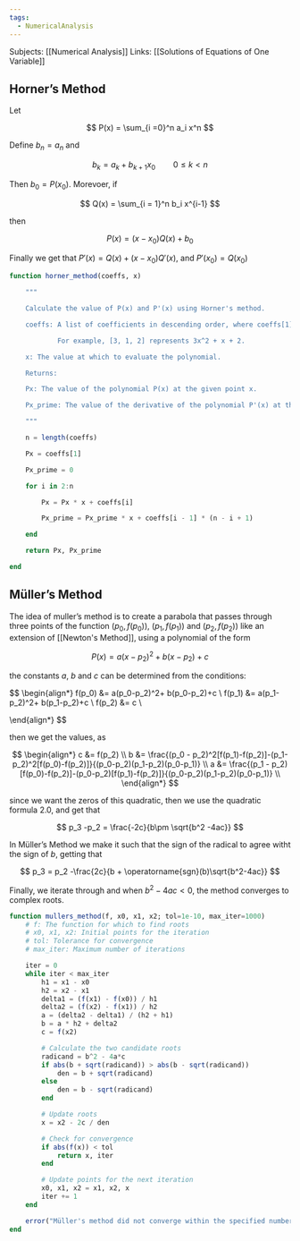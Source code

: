 ```yaml
---
tags:
  - NumericalAnalysis
---
```

Subjects: [[Numerical Analysis]]
Links: [[Solutions of Equations of One Variable]]
## Horner’s Method

Let

$$ P(x) = \sum_{i =0}^n a_i x^n $$

Define $b_n = a_n$ and

$$ b_k= a_k + b_{k+1}x_0 \qquad 0\le k <n $$

Then $b_0 = P(x_0)$. Morevoer, if

$$ Q(x) = \sum_{i = 1}^n b_i x^{i-1} $$

then

$$ P(x) = (x-x_0) Q(x) +b_0 $$

Finally we get that $P'(x) = Q(x) +(x-x_0) Q'(x)$, and $P'(x_0) = Q(x_0)$

```julia
function horner_method(coeffs, x)

    """

    Calculate the value of P(x) and P'(x) using Horner's method.

    coeffs: A list of coefficients in descending order, where coeffs[1] is the coefficient of the highest degree term.

            For example, [3, 1, 2] represents 3x^2 + x + 2.

    x: The value at which to evaluate the polynomial.

    Returns:

    Px: The value of the polynomial P(x) at the given point x.

    Px_prime: The value of the derivative of the polynomial P'(x) at the given point x.

    """

    n = length(coeffs)

    Px = coeffs[1]

    Px_prime = 0

    for i in 2:n

        Px = Px * x + coeffs[i]

        Px_prime = Px_prime * x + coeffs[i - 1] * (n - i + 1)

    end

    return Px, Px_prime

end
```

## Müller’s Method

The idea of muller’s method is to create a parabola that passes through three points of the function $(p_0, f(p_0))$, $(p_1, f(p_1))$ and $(p_2, f(p_2))$ like an extension of [[Newton's Method]], using a polynomial of the form

$$ P(x) = a(x-p_2)^2 +b(x-p_2) +c $$

the constants $a$, $b$ and $c$ can be determined from the conditions:

$$ \begin{align*} f(p_0) &= a(p_0-p_2)^2+ b(p_0-p_2)+c \\ f(p_1) &= a(p_1-p_2)^2+ b(p_1-p_2)+c \\ f(p_2) &= c \\

\end{align*} $$

then we get the values, as

$$ \begin{align*} c &= f(p_2) \\ b &= \frac{(p_0 - p_2)^2[f(p_1)-f(p_2)]-(p_1-p_2)^2[f(p_0)-f(p_2)]}{(p_0-p_2)(p_1-p_2)(p_0-p_1)} \\ a &= \frac{(p_1 - p_2)[f(p_0)-f(p_2)]-(p_0-p_2)[f(p_1)-f(p_2)]}{(p_0-p_2)(p_1-p_2)(p_0-p_1)} \\ \end{align*} $$

since we want the zeros of this quadratic, then we use the quadratic formula 2.0, and get that

$$ p_3 -p_2 = \frac{-2c}{b\pm \sqrt{b^2 -4ac}} $$

In Müller’s Method we make it such that the sign of the radical to agree witht the sign of $b$, getting that

$$ p_3 = p_2 -\frac{2c}{b + \operatorname{sgn}(b)\sqrt{b^2-4ac}} $$

Finally, we iterate through and when $b^2-4ac <0$, the method converges to complex roots.

```julia
function mullers_method(f, x0, x1, x2; tol=1e-10, max_iter=1000)
    # f: The function for which to find roots
    # x0, x1, x2: Initial points for the iteration
    # tol: Tolerance for convergence
    # max_iter: Maximum number of iterations

    iter = 0
    while iter < max_iter
        h1 = x1 - x0
        h2 = x2 - x1
        delta1 = (f(x1) - f(x0)) / h1
        delta2 = (f(x2) - f(x1)) / h2
        a = (delta2 - delta1) / (h2 + h1)
        b = a * h2 + delta2
        c = f(x2)

        # Calculate the two candidate roots
        radicand = b^2 - 4a*c
        if abs(b + sqrt(radicand)) > abs(b - sqrt(radicand))
            den = b + sqrt(radicand)
        else
            den = b - sqrt(radicand)
        end

        # Update roots
        x = x2 - 2c / den

        # Check for convergence
        if abs(f(x)) < tol
            return x, iter
        end

        # Update points for the next iteration
        x0, x1, x2 = x1, x2, x
        iter += 1
    end

    error("Müller's method did not converge within the specified number of iterations.")
end
```